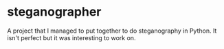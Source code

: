 # steganographer
A project that I managed to put together to do steganography in Python. It isn't perfect but it was interesting to work on.
